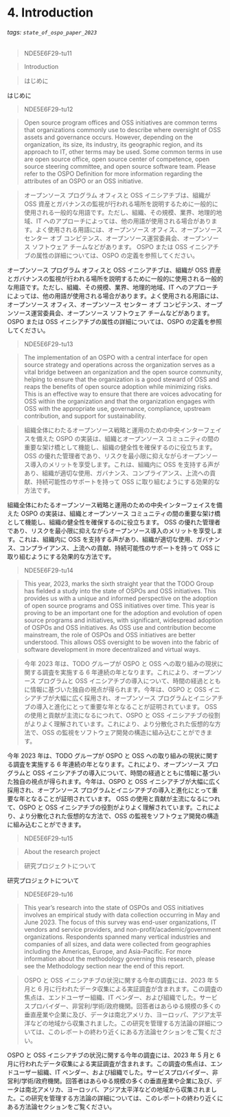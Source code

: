 # 4. Introduction
###### tags: `state_of_ospo_paper_2023`
> NDE5E6F29-tu11

> <g id="1">Introduction</g>

> <g id="1">はじめに</g>

<g id="1">はじめに</g>

> NDE5E6F29-tu12

> <g id="1">Open source program offices and OSS initiatives are common terms that organizations commonly use to describe where oversight of OSS assets and governance occurs. However, depending on the organization, its size, its industry, its geographic region, and its approach to IT, other terms may be used. Some common terms in use are open source office, open source center of competence, open source steering committee, and open source software team. Please refer to the </g><g id="2">OSPO Definition</g><g id="3"> for more information regarding the attributes of an OSPO or an OSS initiative.</g>

> <g id="1">オープンソース プログラム オフィスと OSS イニシアチブは、組織が OSS 資産とガバナンスの監視が行われる場所を説明するために一般的に使用される一般的な用語です。ただし、組織、その規模、業界、地理的地域、IT へのアプローチによっては、他の用語が使用される場合があります。よく使用される用語には、オープンソース オフィス、オープンソース センター オブ コンピテンス、オープンソース運営委員会、オープンソース ソフトウェア チームなどがあります。 OSPO または OSS イニシアチブの属性の詳細については、</g><g id="2">OSPO の定義</g><g id="3">を参照してください。</g>

<g id="1">オープンソース プログラム オフィスと OSS イニシアチブは、組織が OSS 資産とガバナンスの監視が行われる場所を説明するために一般的に使用される一般的な用語です。ただし、組織、その規模、業界、地理的地域、IT へのアプローチによっては、他の用語が使用される場合があります。よく使用される用語には、オープンソース オフィス、オープンソース センター オブ コンピテンス、オープンソース運営委員会、オープンソース ソフトウェア チームなどがあります。 OSPO または OSS イニシアチブの属性の詳細については、</g><g id="2">OSPO の定義</g><g id="3">を参照してください。</g>

> NDE5E6F29-tu13

> <g id="1">The implementation of an OSPO with a central interface for open source strategy and operations across the organization serves as a vital bridge between an organization and the open source community, helping to ensure that the organization is a good steward of OSS and reaps the benefits of open source adoption while minimizing risks. This is an effective way to ensure that there are voices advocating for OSS within the organization and that the organization engages with OSS with the appropriate use, governance, compliance, upstream contribution, and support for sustainability.</g>

> <g id="1">組織全体にわたるオープンソース戦略と運用のための中央インターフェイスを備えた OSPO の実装は、組織とオープンソース コミュニティの間の重要な架け橋として機能し、組織の健全性を確保するのに役立ちます。 OSS の優れた管理者であり、リスクを最小限に抑えながらオープンソース導入のメリットを享受します。これは、組織内に OSS を支持する声があり、組織が適切な使用、ガバナンス、コンプライアンス、上流への貢献、持続可能性のサポートを持って OSS に取り組むようにする効果的な方法です。</g>

<g id="1">組織全体にわたるオープンソース戦略と運用のための中央インターフェイスを備えた OSPO の実装は、組織とオープンソース コミュニティの間の重要な架け橋として機能し、組織の健全性を確保するのに役立ちます。 OSS の優れた管理者であり、リスクを最小限に抑えながらオープンソース導入のメリットを享受します。これは、組織内に OSS を支持する声があり、組織が適切な使用、ガバナンス、コンプライアンス、上流への貢献、持続可能性のサポートを持って OSS に取り組むようにする効果的な方法です。</g>

> NDE5E6F29-tu14

> <g id="1">This year, 2023, marks the sixth straight year that the TODO Group has fielded a study into the state of OSPOs and OSS initiatives. This provides us with a unique and informed perspective on the adoption of open source programs and OSS initiatives over time. This year is proving to be an important one for the adoption and evolution of open source programs and initiatives, with significant, widespread adoption of OSPOs and OSS initiatives. As OSS use and contribution become mainstream, the role of OSPOs and OSS initiatives are better understood. This allows OSS oversight to be woven into the fabric of software development in more decentralized and virtual ways.</g>

> <g id="1">今年 2023 年は、TODO グループが OSPO と OSS への取り組みの現状に関する調査を実施する 6 年連続の年となります。これにより、オープンソース プログラムと OSS イニシアチブの導入について、時間の経過とともに情報に基づいた独自の視点が得られます。今年は、OSPO と OSS イニシアチブが大幅に広く採用され、オープンソース プログラムとイニシアチブの導入と進化にとって重要な年となることが証明されています。 OSS の使用と貢献が主流になるにつれて、OSPO と OSS イニシアチブの役割がよりよく理解されています。これにより、より分散化された仮想的な方法で、OSS の監視をソフトウェア開発の構造に組み込むことができます。</g>

<g id="1">今年 2023 年は、TODO グループが OSPO と OSS への取り組みの現状に関する調査を実施する 6 年連続の年となります。これにより、オープンソース プログラムと OSS イニシアチブの導入について、時間の経過とともに情報に基づいた独自の視点が得られます。今年は、OSPO と OSS イニシアチブが大幅に広く採用され、オープンソース プログラムとイニシアチブの導入と進化にとって重要な年となることが証明されています。 OSS の使用と貢献が主流になるにつれて、OSPO と OSS イニシアチブの役割がよりよく理解されています。これにより、より分散化された仮想的な方法で、OSS の監視をソフトウェア開発の構造に組み込むことができます。</g>

> NDE5E6F29-tu15

> <g id="1">About the research project</g>

> <g id="1">研究プロジェクトについて</g>

<g id="1">研究プロジェクトについて</g>

> NDE5E6F29-tu16

> <g id="1">This year’s research into the state of OSPOs and OSS initiatives involves an empirical study with data collection occurring in May and June 2023. The focus of this survey was end-user organizations, IT vendors and service providers, and non-profit/academic/government organizations. Respondents spanned many vertical industries and companies of all sizes, and data were collected from geographies including the Americas, Europe, and Asia-Pacific. For more information about the methodology governing this research, please see the <g id="2">Methodology</g> section near the end of <x id="3"/>this report.</g>

> <g id="1">OSPO と OSS イニシアチブの状況に関する今年の調査には、2023 年 5 月と 6 月に行われたデータ収集による実証調査が含まれます。この調査の焦点は、エンドユーザー組織、IT ベンダー、および組織でした。サービスプロバイダー、非営利/学術/政府機関。回答者はあらゆる規模の多くの垂直産業や企業に及び、データは南北アメリカ、ヨーロッパ、アジア太平洋などの地域から収集されました。この研究を管理する方法論の詳細については、<x id="3"/>このレポート</g>の終わり近くにある<g id="2">方法論</g>セクションをご覧ください。

<g id="1">OSPO と OSS イニシアチブの状況に関する今年の調査には、2023 年 5 月と 6 月に行われたデータ収集による実証調査が含まれます。この調査の焦点は、エンドユーザー組織、IT ベンダー、および組織でした。サービスプロバイダー、非営利/学術/政府機関。回答者はあらゆる規模の多くの垂直産業や企業に及び、データは南北アメリカ、ヨーロッパ、アジア太平洋などの地域から収集されました。この研究を管理する方法論の詳細については、<x id="3"/>このレポート</g>の終わり近くにある<g id="2">方法論</g>セクションをご覧ください。